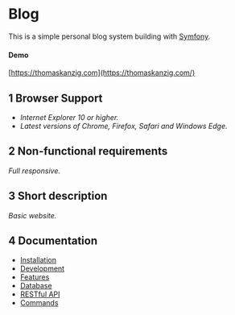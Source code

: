 # Blog 
This is a simple personal blog system building with [Symfony](https://symfony.com/).

#### Demo
[https://thomaskanzig.com](https://thomaskanzig.com/)

## 1 Browser Support

- *Internet Explorer 10 or higher.*
- *Latest versions of Chrome, Firefox, Safari and Windows Edge.*

## 2 Non-functional requirements

*Full responsive.*

## 3 Short description

*Basic website.*

## 4 Documentation

- [Installation](documentation/installation.md)
- [Development](documentation/development.md)
- [Features](documentation/features.md)
- [Database](documentation/database.md)
- [RESTful API](documentation/rest.md)
- [Commands](documentation/commands.md)
